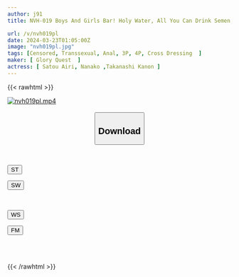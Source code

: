 ```yaml
---
author: j91
title: NVH-019 Boys And Girls Bar! Holy Water, All You Can Drink Semen, Super Harem 4PSEX! Kanon Kotori/Airi Sato/Nanako

url: /v/nvh019pl
date: 2024-03-23T01:05:00Z
image: "nvh019pl.jpg"
tags: [Censored, Transsexual, Anal, 3P, 4P, Cross Dressing	]
maker: [ Glory Quest  ]
actress: [ Satou Airi, Nanako ,Takanashi Kanon ]
---
```



{{< rawhtml >}}

<div class="video" data-videoid="4y0KqLapMmiK6pW">
    <a href="javascript:;">
        <img src="/v/nvh019pl/nvh019pl.jpg" width="WIDTH" height="HEIGHT" alt="nvh019pl.mp4" loading="lazy">
    </a>
</div>

<script type="text/javascript" src="https://j91.asia/asset/on-demand-st.js"></script>

<br>
  <link rel="stylesheet" href="https://j91.asia/asset/bs5.css">
  
  <center>
  <button class="btn btn-primary" type="button" data-bs-toggle="collapse" data-bs-target=".multi-collapse" aria-expanded="false" aria-controls="multiCollapseExample1 multiCollapseExample2"><h2>Download</h2></button></center>
</p>
<div class="row">
  <div class="col">
    <div class="collapse multi-collapse" id="multiCollapseExample1">
      <div class="card card-body">
	      	      <br>
<div class="buttons">  
<p><a href="https://streamtape.to/v/4y0KqLapMmiK6pW" target="_blank"><button class="btn-hover color-3"><i class="fa fa-download"></i> ST</button></a></p>
<p><a href="https://asnwish.com/jmsb0k0lfn4v" target="_blank"><button class="btn-hover color-2"><i class="fa fa-download"></i> SW</button></a></p></div>
    </div>
  </div>
</div>
  <div class="col">
    <div class="collapse multi-collapse" id="multiCollapseExample2">
      <div class="card card-body">
	      <br>
<div class="buttons">
<p><a href="https://wolfstream.tv/k79jieu2d1a0"><button class="btn-hover color-9"><i class="fa fa-download"></i> WS</button></a></p>
<p><a href="https://filemoon.sx/d/iv8umdnr32dh"><button class="btn-hover color-8"><i class="fa fa-download"></i> FM</button></a></p></div>
<br><br>
      </div>
    </div>
  </div>
</div>

{{< /rawhtml >}}